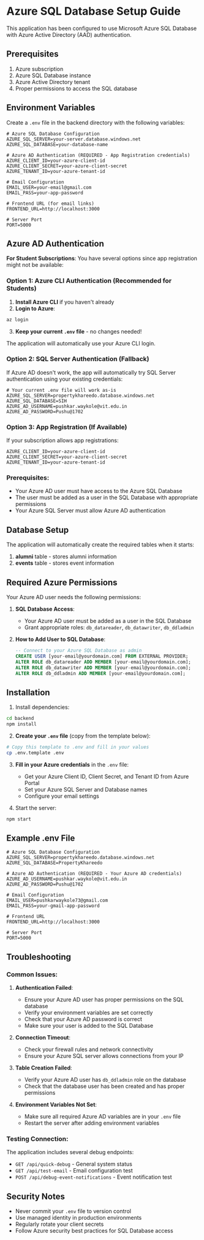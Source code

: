 # Azure SQL Database Setup Guide

This application has been configured to use Microsoft Azure SQL Database with Azure Active Directory (AAD) authentication.

## Prerequisites

1. Azure subscription
2. Azure SQL Database instance
3. Azure Active Directory tenant
4. Proper permissions to access the SQL database

## Environment Variables

Create a `.env` file in the backend directory with the following variables:

```env
# Azure SQL Database Configuration
AZURE_SQL_SERVER=your-server.database.windows.net
AZURE_SQL_DATABASE=your-database-name

# Azure AD Authentication (REQUIRED - App Registration credentials)
AZURE_CLIENT_ID=your-azure-client-id
AZURE_CLIENT_SECRET=your-azure-client-secret
AZURE_TENANT_ID=your-azure-tenant-id

# Email Configuration
EMAIL_USER=your-email@gmail.com
EMAIL_PASS=your-app-password

# Frontend URL (for email links)
FRONTEND_URL=http://localhost:3000

# Server Port
PORT=5000
```

## Azure AD Authentication

**For Student Subscriptions**: You have several options since app registration might not be available:

### Option 1: Azure CLI Authentication (Recommended for Students)

1. **Install Azure CLI** if you haven't already
2. **Login to Azure**:
```bash
az login
```
3. **Keep your current `.env` file** - no changes needed!

The application will automatically use your Azure CLI login.

### Option 2: SQL Server Authentication (Fallback)

If Azure AD doesn't work, the app will automatically try SQL Server authentication using your existing credentials:

```env
# Your current .env file will work as-is
AZURE_SQL_SERVER=propertykhareedo.database.windows.net
AZURE_SQL_DATABASE=SIH
AZURE_AD_USERNAME=pushkar.waykole@vit.edu.in
AZURE_AD_PASSWORD=Pushu@1702
```

### Option 3: App Registration (If Available)

If your subscription allows app registrations:

```env
AZURE_CLIENT_ID=your-azure-client-id
AZURE_CLIENT_SECRET=your-azure-client-secret
AZURE_TENANT_ID=your-azure-tenant-id
```

### Prerequisites:

- Your Azure AD user must have access to the Azure SQL Database
- The user must be added as a user in the SQL Database with appropriate permissions
- Your Azure SQL Server must allow Azure AD authentication

## Database Setup

The application will automatically create the required tables when it starts:

1. **alumni** table - stores alumni information
2. **events** table - stores event information

## Required Azure Permissions

Your Azure AD user needs the following permissions:

1. **SQL Database Access**: 
   - Your Azure AD user must be added as a user in the SQL Database
   - Grant appropriate roles: `db_datareader`, `db_datawriter`, `db_ddladmin`

2. **How to Add User to SQL Database**:
   ```sql
   -- Connect to your Azure SQL Database as admin
   CREATE USER [your-email@yourdomain.com] FROM EXTERNAL PROVIDER;
   ALTER ROLE db_datareader ADD MEMBER [your-email@yourdomain.com];
   ALTER ROLE db_datawriter ADD MEMBER [your-email@yourdomain.com];
   ALTER ROLE db_ddladmin ADD MEMBER [your-email@yourdomain.com];
   ```

## Installation

1. Install dependencies:
```bash
cd backend
npm install
```

2. **Create your `.env` file** (copy from the template below):
```bash
# Copy this template to .env and fill in your values
cp .env.template .env
```

3. **Fill in your Azure credentials** in the `.env` file:
   - Get your Azure Client ID, Client Secret, and Tenant ID from Azure Portal
   - Set your Azure SQL Server and Database names
   - Configure your email settings

4. Start the server:
```bash
npm start
```

## Example .env File

```env
# Azure SQL Database Configuration
AZURE_SQL_SERVER=propertykhareedo.database.windows.net
AZURE_SQL_DATABASE=PropertyKhareedo

# Azure AD Authentication (REQUIRED - Your Azure AD credentials)
AZURE_AD_USERNAME=pushkar.waykole@vit.edu.in
AZURE_AD_PASSWORD=Pushu@1702

# Email Configuration
EMAIL_USER=pushkarwaykole73@gmail.com
EMAIL_PASS=your-gmail-app-password

# Frontend URL
FRONTEND_URL=http://localhost:3000

# Server Port
PORT=5000
```

## Troubleshooting

### Common Issues:

1. **Authentication Failed**: 
   - Ensure your Azure AD user has proper permissions on the SQL database
   - Verify your environment variables are set correctly
   - Check that your Azure AD password is correct
   - Make sure your user is added to the SQL Database

2. **Connection Timeout**: 
   - Check your firewall rules and network connectivity
   - Ensure your Azure SQL server allows connections from your IP

3. **Table Creation Failed**: 
   - Verify your Azure AD user has `db_ddladmin` role on the database
   - Check that the database user has been created and has proper permissions

4. **Environment Variables Not Set**: 
   - Make sure all required Azure AD variables are in your `.env` file
   - Restart the server after adding environment variables

### Testing Connection:

The application includes several debug endpoints:
- `GET /api/quick-debug` - General system status
- `GET /api/test-email` - Email configuration test
- `POST /api/debug-event-notifications` - Event notification test

## Security Notes

- Never commit your `.env` file to version control
- Use managed identity in production environments
- Regularly rotate your client secrets
- Follow Azure security best practices for SQL Database access
